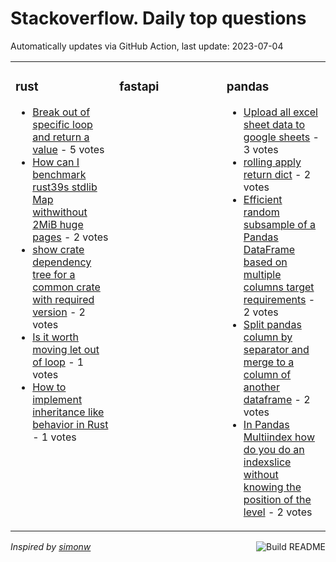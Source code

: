 # Stackoverflow. Daily top questions 

Automatically updates via GitHub Action, last update: <!-- date starts -->2023-07-04<!-- date ends -->


<table><tr><td valign="top" width="33%">

### rust
<!-- rust starts -->
* [Break out of specific loop and return a value](https://stackoverflow.com/questions/76604365/break-out-of-specific-loop-and-return-a-value) - 5 votes
* [How can I benchmark rust39s stdlib Map withwithout 2MiB huge pages](https://stackoverflow.com/questions/76615470/how-can-i-benchmark-rusts-stdlib-map-with-without-2mib-huge-pages) - 2 votes
* [show crate dependency tree for a common crate with required version](https://stackoverflow.com/questions/76609448/show-crate-dependency-tree-for-a-common-crate-with-required-version) - 2 votes
* [Is it worth moving let out of loop](https://stackoverflow.com/questions/76602017/is-it-worth-moving-let-out-of-loop) - 1 votes
* [How to implement inheritance like behavior in Rust](https://stackoverflow.com/questions/76609554/how-to-implement-inheritance-like-behavior-in-rust) - 1 votes
<!-- rust ends -->
</td><td valign="top" width="34%">


### fastapi
<!-- fastapi starts -->

<!-- fastapi ends -->
</td><td valign="top" width="34%">


### pandas
<!-- pandas starts -->
* [Upload all excel sheet data to google sheets](https://stackoverflow.com/questions/76609301/upload-all-excel-sheet-data-to-google-sheets) - 3 votes
* [rolling apply return dict](https://stackoverflow.com/questions/76613293/rolling-apply-return-dict) - 2 votes
* [Efficient random subsample of a Pandas DataFrame based on multiple columns target requirements](https://stackoverflow.com/questions/76602474/efficient-random-subsample-of-a-pandas-dataframe-based-on-multiple-columns-targe) - 2 votes
* [Split pandas column by separator and merge to a column of another dataframe](https://stackoverflow.com/questions/76611965/split-pandas-column-by-separator-and-merge-to-a-column-of-another-dataframe) - 2 votes
* [In Pandas Multiindex how do you do an indexslice without knowing the position of the level](https://stackoverflow.com/questions/76604560/in-pandas-multiindex-how-do-you-do-an-indexslice-without-knowing-the-position-o) - 2 votes
<!-- pandas ends -->
</td></tr></table>

<a href="https://github.com/hp0404/hp0404/actions"><img src="https://github.com/hp0404/hp0404/workflows/Build%20README/badge.svg" align="right" alt="Build README"></a> <p>*Inspired by  [simonw](https://github.com/simonw/simonw)*</p>
